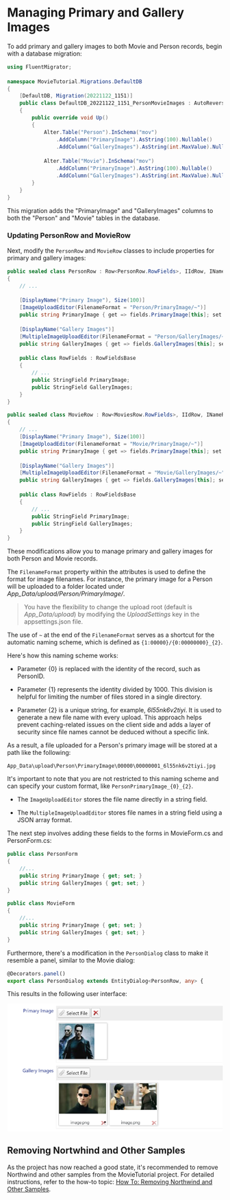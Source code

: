 # Managing Primary and Gallery Images

To add primary and gallery images to both Movie and Person records, begin with a database migration:

```csharp
using FluentMigrator;

namespace MovieTutorial.Migrations.DefaultDB
{
    [DefaultDB, Migration(20221122_1151)]
    public class DefaultDB_20221122_1151_PersonMovieImages : AutoReversingMigration
    {
        public override void Up()
        {
            Alter.Table("Person").InSchema("mov")
                .AddColumn("PrimaryImage").AsString(100).Nullable()
                .AddColumn("GalleryImages").AsString(int.MaxValue).Nullable();

            Alter.Table("Movie").InSchema("mov")
                .AddColumn("PrimaryImage").AsString(100).Nullable()
                .AddColumn("GalleryImages").AsString(int.MaxValue).Nullable();
        }
    }
}
```

This migration adds the "PrimaryImage" and "GalleryImages" columns to both the "Person" and "Movie" tables in the database.

### Updating PersonRow and MovieRow

Next, modify the `PersonRow` and `MovieRow` classes to include properties for primary and gallery images:

```csharp
public sealed class PersonRow : Row<PersonRow.RowFields>, IIdRow, INameRow
{
    // ...

    [DisplayName("Primary Image"), Size(100)]
    [ImageUploadEditor(FilenameFormat = "Person/PrimaryImage/~")]
    public string PrimaryImage { get => fields.PrimaryImage[this]; set => fields.PrimaryImage[this] = value; }

    [DisplayName("Gallery Images")]
    [MultipleImageUploadEditor(FilenameFormat = "Person/GalleryImages/~")]
    public string GalleryImages { get => fields.GalleryImages[this]; set => fields.GalleryImages[this] = value; }

    public class RowFields : RowFieldsBase
    {
        // ...
        public StringField PrimaryImage;
        public StringField GalleryImages;
    }
}
```

```csharp
public sealed class MovieRow : Row<MoviesRow.RowFields>, IIdRow, INameRow
{
    // ...
    [DisplayName("Primary Image"), Size(100)]
    [ImageUploadEditor(FilenameFormat = "Movie/PrimaryImage/~")]
    public string PrimaryImage { get => fields.PrimaryImage[this]; set => fields.PrimaryImage[this] = value; }

    [DisplayName("Gallery Images")]
    [MultipleImageUploadEditor(FilenameFormat = "Movie/GalleryImages/~")]
    public string GalleryImages { get => fields.GalleryImages[this]; set => fields.GalleryImages[this] = value; }

    public class RowFields : RowFieldsBase
    {
        // ...
        public StringField PrimaryImage;
        public StringField GalleryImages;
    }
}
```

These modifications allow you to manage primary and gallery images for both Person and Movie records. 

The `FilenameFormat` property within the attributes is used to define the format for image filenames. For instance, the primary image for a Person will be uploaded to a folder located under *App_Data/upload/Person/PrimaryImage/*.

> You have the flexibility to change the upload root (default is *App_Data/upload*) by modifying the *UploadSettings* key in the appsettings.json file.

The use of `~` at the end of the `FilenameFormat` serves as a shortcut for the automatic naming scheme, which is defined as `{1:00000}/{0:00000000}_{2}`.

Here's how this naming scheme works:

- Parameter {0} is replaced with the identity of the record, such as PersonID.

- Parameter {1} represents the identity divided by 1000. This division is helpful for limiting the number of files stored in a single directory.

- Parameter {2} is a unique string, for example, *6l55nk6v2tiyi*. It is used to generate a new file name with every upload. This approach helps prevent caching-related issues on the client side and adds a layer of security since file names cannot be deduced without a specific link.

As a result, a file uploaded for a Person's primary image will be stored at a path like the following:

```plaintext
App_Data\upload\Person\PrimaryImage\00000\00000001_6l55nk6v2tiyi.jpg
```

It's important to note that you are not restricted to this naming scheme and can specify your custom format, like `PersonPrimaryImage_{0}_{2}`.

- The `ImageUploadEditor` stores the file name directly in a string field.

- The `MultipleImageUploadEditor` stores file names in a string field using a JSON array format.

The next step involves adding these fields to the forms in MovieForm.cs and PersonForm.cs:

```csharp
public class PersonForm
{
    //...
    public string PrimaryImage { get; set; }
    public string GalleryImages { get; set; }
}
```

```csharp
public class MovieForm
{
    //...
    public string PrimaryImage { get; set; }
    public string GalleryImages { get; set; }
}
```

Furthermore, there's a modification in the `PersonDialog` class to make it resemble a panel, similar to the Movie dialog:

```typescript
@Decorators.panel()
export class PersonDialog extends EntityDialog<PersonRow, any> {
```

This results in the following user interface:

![Movie Images](img/movie-images.png)

## Removing Nortwhind and Other Samples

As the project has now reached a good state, it's recommended to remove Northwind and other samples from the MovieTutorial project. For detailed instructions, refer to the how-to topic: [How To: Removing Northwind and Other Samples](../../howto/how_to_remove_sample_modules.md).

